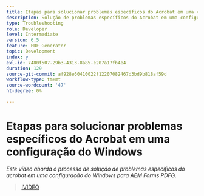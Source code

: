 ```yaml
---
title: Etapas para solucionar problemas específicos do Acrobat em uma configuração do Windows
description: Solução de problemas específicos do Acrobat em uma configuração do Windows
type: Troubleshooting
role: Developer
level: Intermediate
version: 6.5
feature: PDF Generator
topic: Development
index: y
exl-id: 7480f507-29b3-4313-8a85-e207a17fb4e4
duration: 129
source-git-commit: af928e60410022f12207082467d3bd9b818af59d
workflow-type: tm+mt
source-wordcount: '47'
ht-degree: 0%

---
```


# Etapas para solucionar problemas específicos do Acrobat em uma configuração do Windows

*Este vídeo aborda o processo de solução de problemas específicos do acrobat em uma configuração do Windows para AEM Forms PDFG.*

>[!VIDEO](https://video.tv.adobe.com/v/335480?quality=12&learn=on)
